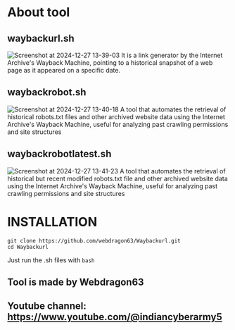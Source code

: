 # About tool
## waybackurl.sh
![Screenshot at 2024-12-27 13-39-03](https://github.com/user-attachments/assets/97e82149-e43c-4e4f-ae96-47403d671fd0)
It is a link generator by the Internet Archive's Wayback Machine, pointing to a historical snapshot of a web page as it appeared on a specific date.
## waybackrobot.sh
![Screenshot at 2024-12-27 13-40-18](https://github.com/user-attachments/assets/0586ec5f-ae2f-4a04-89d0-97ef7b6a6b1b)
A tool that automates the retrieval of historical robots.txt files and other archived website data using the Internet Archive's Wayback Machine, useful for analyzing past crawling permissions and site structures
## waybackrobotlatest.sh
![Screenshot at 2024-12-27 13-41-23](https://github.com/user-attachments/assets/cfde2113-5a56-4a7f-b7a1-39cc7555bdd7)
A tool that automates the retrieval of historical but recent modified robots.txt file and other archived website data using the Internet Archive's Wayback Machine, useful for analyzing past crawling permissions and site structures

# INSTALLATION

```shell
git clone https://github.com/webdragon63/Waybackurl.git
cd Waybackurl
```
Just run the .sh files with `bash`
## Tool is made by Webdragon63
## Youtube channel:  https://www.youtube.com/@indiancyberarmy5
